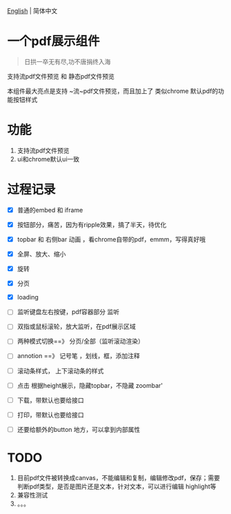 
[English](./README.md) | 简体中文

# 一个pdf展示组件
>日拱一卒无有尽,功不唐捐终入海

支持流pdf文件预览 和 静态pdf文件预览

本组件最大亮点是支持 ~流~pdf文件预览，而且加上了 类似chrome 默认pdf的功能按钮样式



# 功能
1. 支持流pdf文件预览
2. ui和chrome默认ui一致


# 过程记录
* [x] 普通的embed 和 iframe
* [x] 按钮部分，痛苦，因为有ripple效果，搞了半天，待优化
* [x] topbar 和 右侧bar 动画  ，看chrome自带的pdf，emmm，写得真好哦
* [x] 全屏、放大、缩小
* [x] 旋转
* [x] 分页
* [x] loading
* [ ] 监听键盘左右按键，pdf容器部分 监听
* [ ] 双指或鼠标滚轮，放大监听，在pdf展示区域
* [ ] 两种模式切换==》 分页/全部（监听滚动渲染）
* [ ] annotion ==》 记号笔 ，划线，框，添加注释
* [ ] 滚动条样式， 上下滚动条的样式
* [ ] 点击 根据height展示，隐藏topbar，不隐藏 zoombar'
* [ ] 下载，带默认也要给接口
* [ ] 打印，带默认也要给接口
* [ ] 还要给额外的button 地方，可以拿到内部属性






# TODO 
1. 目前pdf文件被转换成canvas，不能编辑和复制，编辑修改pdf，保存；需要判断pdf类型，是否是图片还是文本，针对文本，可以进行编辑 highlight等
2. 兼容性测试
3. 。。。